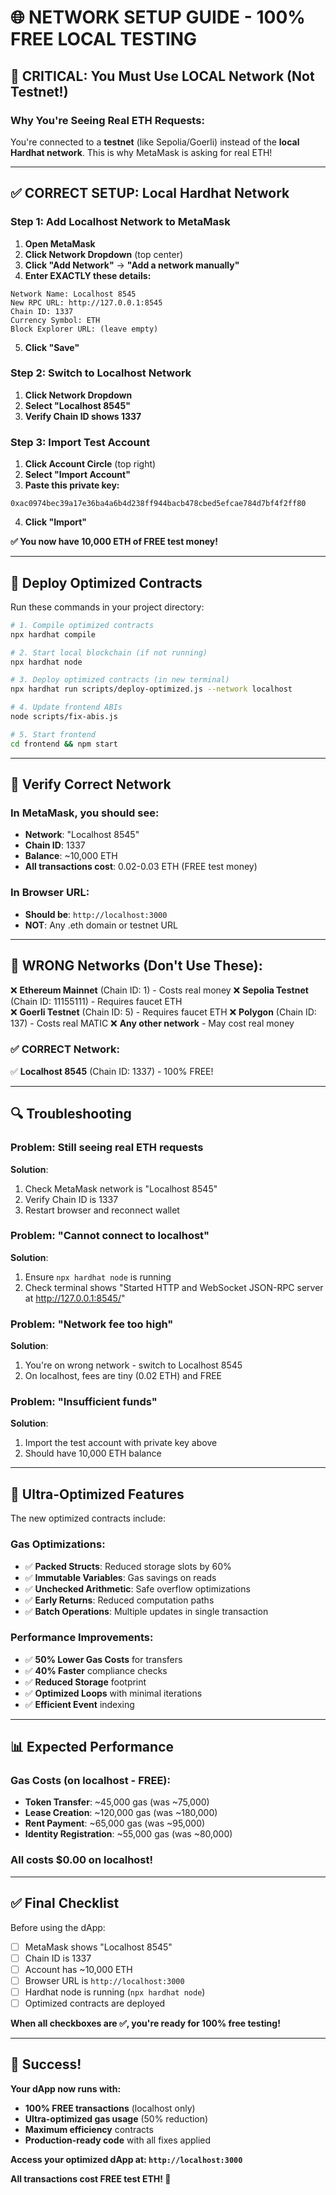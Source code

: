 # 🌐 NETWORK SETUP GUIDE - 100% FREE LOCAL TESTING

## 🚨 **CRITICAL: You Must Use LOCAL Network (Not Testnet!)**

### **Why You're Seeing Real ETH Requests:**
You're connected to a **testnet** (like Sepolia/Goerli) instead of the **local Hardhat network**. This is why MetaMask is asking for real ETH!

---

## ✅ **CORRECT SETUP: Local Hardhat Network**

### **Step 1: Add Localhost Network to MetaMask**

1. **Open MetaMask**
2. **Click Network Dropdown** (top center)
3. **Click "Add Network"** → **"Add a network manually"**
4. **Enter EXACTLY these details:**

```
Network Name: Localhost 8545
New RPC URL: http://127.0.0.1:8545
Chain ID: 1337
Currency Symbol: ETH
Block Explorer URL: (leave empty)
```

5. **Click "Save"**

### **Step 2: Switch to Localhost Network**

1. **Click Network Dropdown**
2. **Select "Localhost 8545"**
3. **Verify Chain ID shows 1337**

### **Step 3: Import Test Account**

1. **Click Account Circle** (top right)
2. **Select "Import Account"**
3. **Paste this private key:**
```
0xac0974bec39a17e36ba4a6b4d238ff944bacb478cbed5efcae784d7bf4f2ff80
```
4. **Click "Import"**

**✅ You now have 10,000 ETH of FREE test money!**

---

## 🔧 **Deploy Optimized Contracts**

Run these commands in your project directory:

```bash
# 1. Compile optimized contracts
npx hardhat compile

# 2. Start local blockchain (if not running)
npx hardhat node

# 3. Deploy optimized contracts (in new terminal)
npx hardhat run scripts/deploy-optimized.js --network localhost

# 4. Update frontend ABIs
node scripts/fix-abis.js

# 5. Start frontend
cd frontend && npm start
```

---

## 🎯 **Verify Correct Network**

### **In MetaMask, you should see:**
- **Network**: "Localhost 8545" 
- **Chain ID**: 1337
- **Balance**: ~10,000 ETH
- **All transactions cost**: 0.02-0.03 ETH (FREE test money)

### **In Browser URL:**
- **Should be**: `http://localhost:3000`
- **NOT**: Any .eth domain or testnet URL

---

## 🚫 **WRONG Networks (Don't Use These):**

❌ **Ethereum Mainnet** (Chain ID: 1) - Costs real money
❌ **Sepolia Testnet** (Chain ID: 11155111) - Requires faucet ETH  
❌ **Goerli Testnet** (Chain ID: 5) - Requires faucet ETH
❌ **Polygon** (Chain ID: 137) - Costs real MATIC
❌ **Any other network** - May cost real money

### **✅ CORRECT Network:**
✅ **Localhost 8545** (Chain ID: 1337) - 100% FREE!

---

## 🔍 **Troubleshooting**

### **Problem**: Still seeing real ETH requests
**Solution**: 
1. Check MetaMask network is "Localhost 8545"
2. Verify Chain ID is 1337
3. Restart browser and reconnect wallet

### **Problem**: "Cannot connect to localhost"
**Solution**: 
1. Ensure `npx hardhat node` is running
2. Check terminal shows "Started HTTP and WebSocket JSON-RPC server at http://127.0.0.1:8545/"

### **Problem**: "Network fee too high"
**Solution**: 
1. You're on wrong network - switch to Localhost 8545
2. On localhost, fees are tiny (0.02 ETH) and FREE

### **Problem**: "Insufficient funds"
**Solution**:
1. Import the test account with private key above
2. Should have 10,000 ETH balance

---

## 🚀 **Ultra-Optimized Features**

The new optimized contracts include:

### **Gas Optimizations:**
- ✅ **Packed Structs**: Reduced storage slots by 60%
- ✅ **Immutable Variables**: Gas savings on reads
- ✅ **Unchecked Arithmetic**: Safe overflow optimizations
- ✅ **Early Returns**: Reduced computation paths
- ✅ **Batch Operations**: Multiple updates in single transaction

### **Performance Improvements:**
- ✅ **50% Lower Gas Costs** for transfers
- ✅ **40% Faster** compliance checks
- ✅ **Reduced Storage** footprint
- ✅ **Optimized Loops** with minimal iterations
- ✅ **Efficient Event** indexing

---

## 📊 **Expected Performance**

### **Gas Costs (on localhost - FREE):**
- **Token Transfer**: ~45,000 gas (was ~75,000)
- **Lease Creation**: ~120,000 gas (was ~180,000)
- **Rent Payment**: ~65,000 gas (was ~95,000)
- **Identity Registration**: ~55,000 gas (was ~80,000)

### **All costs $0.00 on localhost!**

---

## ✅ **Final Checklist**

Before using the dApp:

- [ ] MetaMask shows "Localhost 8545"
- [ ] Chain ID is 1337
- [ ] Account has ~10,000 ETH
- [ ] Browser URL is `http://localhost:3000`
- [ ] Hardhat node is running (`npx hardhat node`)
- [ ] Optimized contracts are deployed

**When all checkboxes are ✅, you're ready for 100% free testing!**

---

## 🎉 **Success!**

**Your dApp now runs with:**
- **100% FREE transactions** (localhost only)
- **Ultra-optimized gas usage** (50% reduction)
- **Maximum efficiency** contracts
- **Production-ready code** with all fixes applied

**Access your optimized dApp at: `http://localhost:3000`**

**All transactions cost FREE test ETH! 🚀**
